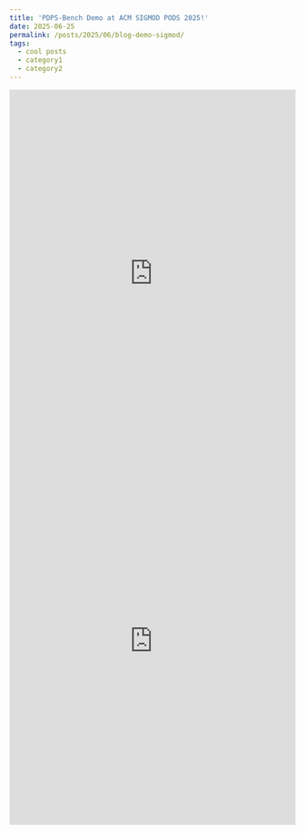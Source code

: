 ```yaml
---
title: 'PDPS-Bench Demo at ACM SIGMOD PODS 2025!'
date: 2025-06-25
permalink: /posts/2025/06/blog-demo-sigmod/
tags:
  - cool posts
  - category1
  - category2
---
```

 
<iframe src="https://www.linkedin.com/embed/feed/update/urn:li:share:7344735469068296192?collapsed=1" height="646" width="504" frameborder="0" allowfullscreen="" title="Embedded post"></iframe>

<iframe src="https://www.linkedin.com/embed/feed/update/urn:li:activity:7344735471152865280?collapsed=1" height="646" width="504" frameborder="0" allowfullscreen="" title="Embedded post"></iframe>
